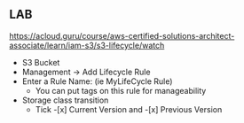 ## LAB
https://acloud.guru/course/aws-certified-solutions-architect-associate/learn/iam-s3/s3-lifecycle/watch

* S3 Bucket
* Management -> Add Lifecycle Rule
* Enter a Rule Name: (ie MyLifeCycle Rule)
  * You can put tags on this rule for manageability
* Storage class transition 
  * Tick -[x] Current Version and -[x] Previous Version

